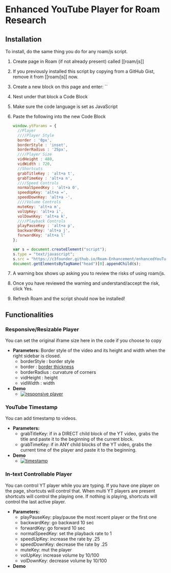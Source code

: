 # Enhanced YouTube Player for Roam Research

## Installation 
To install, do the same thing you do for any roam/js script.

1. Create page in Roam (if not already present) called [[roam/js]]
1. If you previously installed this script by copying from a GitHub Gist, remove it from [[roam/js]] now.
1. Create a new block on this page and enter: ``
1. Nest under that block a Code Block
1. Make sure the code language is set as JavaScript
1. Paste the following into the new Code Block

	```javascript
	window.ytParams = {
	  //Player
	  ////Player Style
	  border : '0px',
	  borderStyle : 'inset',
	  borderRadius : '25px',
	  ////Player Size
	  vidHeight : 480,
	  vidWidth : 720,
	  //Shortcuts
	  grabTitleKey : 'alt+a t',
	  grabTimeKey : 'alt+a n',  
	  ////Speed Controls
	  normalSpeedKey : 'alt+a 0',
	  speedUpKey: 'alt+a =',
	  speedDownKey: 'alt+a -',
	  ////Volume Controls
	  muteKey: 'alt+a m',
	  volUpKey: 'alt+a i',
	  volDownKey: 'alt+a k',
	  ////Playback Controls
	  playPauseKey : 'alt+a p', 
	  backwardKey: 'alt+a j',
	  forwardKey: 'alt+a l'
	}; 

	var s = document.createElement("script");
	s.type = "text/javascript";
	s.src = "https://c3founder.github.io/Roam-Enhancement/enhancedYouTube.js";
	document.getElementsByTagName("head")[0].appendChild(s);
	```
1. A warning box shows up asking you to review the risks of using roam/js.
1. Once you have reviewed the warning and understand/accept the risk, click Yes.
1. Refresh Roam and the script should now be installed!


## Functionalities  

### Responsive/Resizable Player 
You can set the original iframe size here in the code if you choose to copy 

- **Parameters:** Border style of the video and its height and width when the right sidebar is closed. 
	- borderStyle : border style 
	- border : [border thickness](https://www.w3schools.com/jsref/prop_style_borderstyle.asp)
	- borderRadius : curvature of corners
	- vidHeight : height 
	- vidWidth : width 
- **Demo**
	- [![responsive player](https://img.youtube.com/vi/vJ3gPX89fz0/0.jpg)](https://www.youtube.com/watch?v=vJ3gPX89fz0&ab_channel=ConnectedCognitionCrumbs)


### YouTube Timestamp 
You can add timestamp to videos. 

- **Parameters:**
	- grabTitleKey: if in a DIRECT child block of the YT video, grabs the title and paste it to the beginning of the current block.
	- grabTimeKey: if in ANY child blocks of the YT video, grabs the current time of the player and paste it to the beginning.
- **Demo**
	- [![timestamp](https://img.youtube.com/vi/Kgo_Lkw-2CA/0.jpg)](https://www.youtube.com/watch?v=Kgo_Lkw-2CA&ab_channel=ConnectedCognitionCrumbs)


### In-text Controllable Player
You can control YT player while you are typing. If you have one player on the page, shortcuts will control that. When multi YT players are present shortcuts will control the playing one. If nothing is playing, shortcuts will control the last active player. 

- **Parameters:** 
	- playPauseKey: play/pause the most recent player or the first one
	- backwardKey: go backward 10 sec
	- forwardKey: go forward 10 sec
	- normalSpeedKey: set the playback rate to 1
	- speedUpKey: increase the rate by .25
	- speedDownKey: decrease the rate by .25
	- muteKey: mut the player
	- volUpKey: increase volume by 10/100
	- volDownKey: decrease volume by 10/100
- **Demo**
